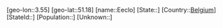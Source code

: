 ﻿---
location: [51.18,3.55]
type: City
tags:
- geo/City


SpocWebEntityId: 29976
isDeleted: false
confidential: public

---
[geo-lon::3.55]
[geo-lat::51.18]
[name::Eeclo]
[State::]
[Country::[Belgium](geo/Continent/Europe/Belgium.md)]
[StateId::]
[Population::]
[Unknown::]

